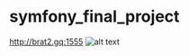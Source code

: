 # symfony_final_project
http://brat2.gq:1555
![alt text](https://github.com/vodovskoff/symfony_final_project/tanks.png)
